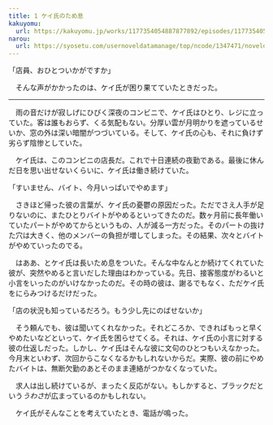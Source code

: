 ```yaml
---
title: 1 ケイ氏のため息
kakuyomu:
  url: https://kakuyomu.jp/works/1177354054887877892/episodes/1177354054887878604
narou:
  url: https://syosetu.com/usernoveldatamanage/top/ncode/1347471/noveldataid/11382322/
---
```


「店員、おひとついかがですか」

　そんな声がかかったのは、ケイ氏が困り果てていたときだった。

---

　雨の音だけが寂しげにひびく深夜のコンビニで、ケイ氏はひとり、レジに立っていた。客は誰もおらず、くる気配もない。分厚い雲が月明かりを遮っているせいか、窓の外は深い暗闇がつづいている。そして、ケイ氏の心も、それに負けず劣らず陰惨としていた。

　ケイ氏は、このコンビニの店長だ。これで十日連続の夜勤である。最後に休んだ日を思い出せないくらいに、ケイ氏は働き続けていた。

「すいません、バイト、今月いっぱいでやめます」

　さきほど帰った彼の言葉が、ケイ氏の憂鬱の原因だった。ただでさえ人手が足りないのに、またひとりバイトがやめるといってきたのだ。数ヶ月前に長年働いていたパートがやめてからというもの、人が減る一方だった。そのパートの抜けた穴は大きく、他のメンバーの負担が増してしまった。その結果、次々とバイトがやめていったのでる。

　はああ、とケイ氏は長いため息をついた。そんな中なんとか続けてくれていた彼が、突然やめると言いだした理由はわかっている。先日、接客態度がわるいと小言をいったのがいけなかったのだ。その時の彼は、謝るでもなく、ただケイ氏をにらみつけるだけだった。

「店の状況も知っているだろう。もう少し先にのばせないか」

　そう頼んでも、彼は聞いてくれなかった。それどころか、できればもっと早くやめたいなどといって、ケイ氏を困らせてくる。それは、ケイ氏の小言に対する彼の仕返しだった。しかし、ケイ氏はそんな彼に文句のひとつもいえなかった。今月末といわず、次回からこなくなるかもしれないからだ。実際、彼の前にやめたバイトは、無断欠勤のあとそのまま連絡がつかなくなっていた。

　求人は出し続けているが、まったく反応がない。もしかすると、ブラックだという*うわさ*が広まっているのかもしれない。

　ケイ氏がそんなことを考えていたとき、電話が鳴った。

